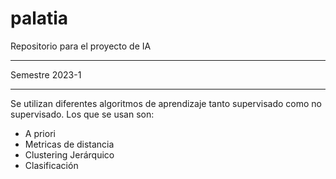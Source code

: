 # palatia

Repositorio para el proyecto de IA

---

Semestre 2023-1

---

Se utilizan diferentes algoritmos de aprendizaje tanto supervisado como no supervisado. Los que se usan son:

- A priori
- Metricas de distancia
- Clustering Jerárquico
- Clasificación
